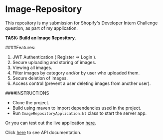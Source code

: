 # Image-Repository

This repository is my submission for Shopify's Developer Intern Challenge question, as part of my application.

**TASK: Build an Image Repository.**

####Features:
1. JWT Authentication ( Register => Login ).
2. Secure uploading and storing of images.
3. Viewing all images.
4. Filter images by category and/or by user who uploaded them.
5. Secure deletion of images.
6. Access control (prevent a user deleting images from another user).

####INSTRUCTIONS
- Clone the project.
- Build using maven to import dependencies used in the project.
- Run `ImageRepositoryApplication.kt` class to start the server app.

Or you can test out the live application [here](https://herokuapp.com).

Click [here](https://app.swaggerhub.com/Sir-Dave) to see API documentation.